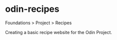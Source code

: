 # odin-recipes

Foundations > Project > Recipes

Creating a basic recipe website for the Odin Project.
